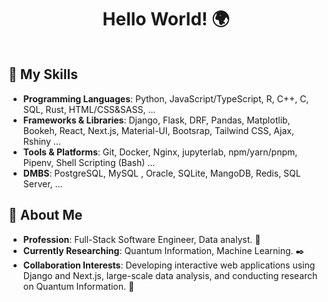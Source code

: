 <div align="center">
  <h1>Hello World! 🌍</h1>
</div> 


<div>  
   <a href="https://justmrnone.github.io/NeverEndingPong"><img style="width: 100%; max-width: 100%; height: auto;"></a>
</div>

## 🦾 My Skills

- **Programming Languages**: Python, JavaScript/TypeScript, R, C++, C, SQL, Rust, HTML/CSS&SASS, ...
- **Frameworks & Libraries**: Django, Flask, DRF, Pandas, Matplotlib, Bookeh, React, Next.js, Material-UI, Bootsrap, Tailwind CSS, Ajax, Rshiny ...
- **Tools & Platforms**: Git, Docker, Nginx, jupyterlab, npm/yarn/pnpm, Pipenv, Shell Scripting (Bash) ...
- **DMBS**: PostgreSQL, MySQL , Oracle, SQLite, MangoDB, Redis, SQL Server, ...

<!--
Poetry, Jenkins, GitHub Actions, GitLab CI, Kubernetes, AWS.
## 📜 Certifications 

### HarvardX Certifications 

[Kamyar Bashar's HarvardX Certificates.pdf](https://github.com/user-attachments/files/16071887/Kamyar.Bashar.s.HarvardX.Certificates.pdf)

### Other Certifications 

[Kamyar Bashar's Other Certifications.pdf](https://github.com/user-attachments/files/16071910/Kamyar.Bashar.s.Other.Certifications.pdf)
-->

## 🤘 About Me

- **Profession**: Full-Stack Software Engineer, Data analyst. 🔧
- **Currently Researching**: Quantum Information, Machine Learning. ✒️
- **Collaboration Interests**: Developing interactive web applications using Django and Next.js, large-scale data analysis, and conducting research on Quantum Information. 🤝

